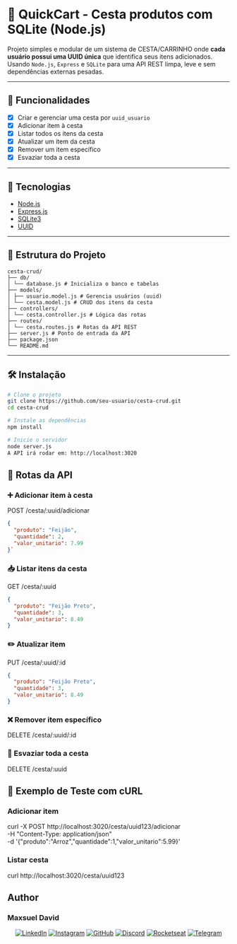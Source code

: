 # 🧺 QuickCart - Cesta produtos com SQLite (Node.js)

Projeto simples e modular de um sistema de CESTA/CARRINHO onde **cada usuário possui uma UUID única** que identifica seus itens adicionados. Usando `Node.js`, `Express` e `SQLite` para uma API REST limpa, leve e sem dependências externas pesadas.

---

## 🚀 Funcionalidades

- [x] Criar e gerenciar uma cesta por `uuid_usuario`
- [x] Adicionar item à cesta
- [x] Listar todos os itens da cesta
- [x] Atualizar um item da cesta
- [x] Remover um item específico
- [x] Esvaziar toda a cesta

---

## 🧱 Tecnologias

- [Node.js](https://nodejs.org/)
- [Express.js](https://expressjs.com/)
- [SQLite3](https://www.sqlite.org/index.html)
- [UUID](https://www.npmjs.com/package/uuid)

---

## 📁 Estrutura do Projeto

    cesta-crud/
    ├── db/
    │ └── database.js # Inicializa o banco e tabelas
    ├── models/
    │ ├── usuario.model.js # Gerencia usuários (uuid)
    │ └── cesta.model.js # CRUD dos itens da cesta
    ├── controllers/
    │ └── cesta.controller.js # Lógica das rotas
    ├── routes/
    │ └── cesta.routes.js # Rotas da API REST
    ├── server.js # Ponto de entrada da API
    ├── package.json
    └── README.md

---

## 🛠️ Instalação

```bash
# Clone o projeto
git clone https://github.com/seu-usuario/cesta-crud.git
cd cesta-crud

# Instale as dependências
npm install

# Inicie o servidor
node server.js
A API irá rodar em: http://localhost:3020
```

## 📌 Rotas da API

### ➕ Adicionar item à cesta

POST /cesta/:uuid/adicionar

``` json
{
  "produto": "Feijão",
  "quantidade": 2,
  "valor_unitario": 7.99
}`
```

### 📥 Listar itens da cesta

GET /cesta/:uuid

```json
{
  "produto": "Feijão Preto",
  "quantidade": 3,
  "valor_unitario": 8.49
}
```

### ✏️ Atualizar item

PUT /cesta/:uuid/:id

``` json
{
  "produto": "Feijão Preto",
  "quantidade": 3,
  "valor_unitario": 8.49
}
```

### ❌ Remover item específico

DELETE /cesta/:uuid/:id

### 🧹 Esvaziar toda a cesta

DELETE /cesta/:uuid

## 🧪 Exemplo de Teste com cURL

### Adicionar item

curl -X POST http://localhost:3020/cesta/uuid123/adicionar \
  -H "Content-Type: application/json" \
  -d '{"produto":"Arroz","quantidade":1,"valor_unitario":5.99}'

### Listar cesta

curl http://localhost:3020/cesta/uuid123


## Author

### Maxsuel David

<div align=center id="footer-default">

[![LinkedIn](https://img.shields.io/badge/LinkedIn-0A66C2?style=for-the-badge&logo=linkedin&logoColor=white)](https://www.linkedin.com/in/maxsuelOliveiradev/?utm_source=rocketseat&utm_medium=organic&utm_campaign=profile&utm_term=share&utm_content=md-04583-links)
[![Instagram](https://img.shields.io/badge/Instagram-C13584?style=for-the-badge&logo=instagram&logoColor=white)](https://www.instagram.com/david_o.santos/)
[![GitHub](https://img.shields.io/badge/GitHub-000000?style=for-the-badge&logo=github&logoColor=white)](https://github.com/MaxsuelOliveira)
[![Discord](https://img.shields.io/badge/Discord-5865F2?style=for-the-badge&logo=discord&logoColor=white)](https://discord.com/channels/@MaxDavid#7163)
[![Rocketseat](https://img.shields.io/badge/Rocketseat-7159C1?style=for-the-badge&logo=rocketseat&logoColor=white)](https://app.rocketseat.com.br/me/md-04583)
[![Telegram](https://img.shields.io/badge/Telegram-40A5E4?style=for-the-badge&logo=telegram&logoColor=white)](https://t.me/@oliveiraMaxsuel)
</div>

